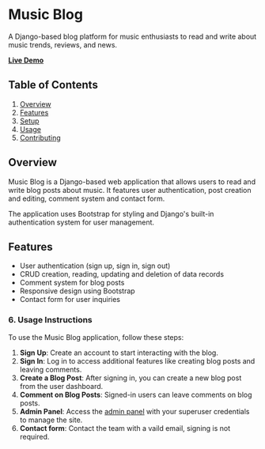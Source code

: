 # Music Blog
A Django-based blog platform for music enthusiasts to read and write about music trends, reviews, and news.

[**Live Demo**](https://musicfan-2690fdc67af7.herokuapp.com/)

## Table of Contents
1. [Overview](#overview)
2. [Features](#features)
3. [Setup](#setup)
4. [Usage](#usage)
5. [Contributing](#contributing)


## Overview
Music Blog is a Django-based web application that allows users to read and write blog posts about music. It features user authentication, post creation and editing, comment system and contact form.

The application uses Bootstrap for styling and Django's built-in authentication system for user management.

## Features
- User authentication (sign up, sign in, sign out)
- CRUD creation, reading, updating and deletion of data records
- Comment system for blog posts
- Responsive design using Bootstrap
- Contact form for user inquiries



### 6. Usage Instructions
To use the Music Blog application, follow these steps:

1. **Sign Up**: Create an account to start interacting with the blog.
2. **Sign In**: Log in to access additional features like creating blog posts and leaving comments.
3. **Create a Blog Post**: After signing in, you can create a new blog post from the user dashboard.
4. **Comment on Blog Posts**: Signed-in users can leave comments on blog posts.
5. **Admin Panel**: Access the [admin panel](https://musicfan-2690fdc67af7.herokuapp.com/admin/) with your superuser credentials to manage the site.
6. **Contact form**: Contact the team with a vaild email, signing is not required.
